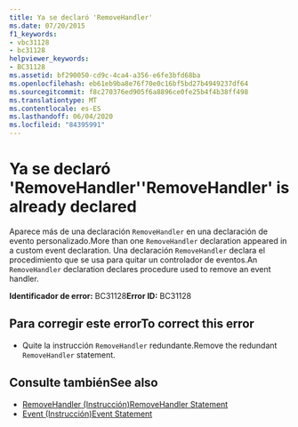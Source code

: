 ```yaml
---
title: Ya se declaró 'RemoveHandler'
ms.date: 07/20/2015
f1_keywords:
- vbc31128
- bc31128
helpviewer_keywords:
- BC31128
ms.assetid: bf290050-cd9c-4ca4-a356-e6fe3bfd68ba
ms.openlocfilehash: eb61eb9ba8e76f70e0c16bf5bd27b4949237df64
ms.sourcegitcommit: f8c270376ed905f6a8896ce0fe25b4f4b38ff498
ms.translationtype: MT
ms.contentlocale: es-ES
ms.lasthandoff: 06/04/2020
ms.locfileid: "84395991"
---
```

# <a name="removehandler-is-already-declared"></a><span data-ttu-id="de2c4-102">Ya se declaró 'RemoveHandler'</span><span class="sxs-lookup"><span data-stu-id="de2c4-102">'RemoveHandler' is already declared</span></span>
<span data-ttu-id="de2c4-103">Aparece más de una declaración `RemoveHandler` en una declaración de evento personalizado.</span><span class="sxs-lookup"><span data-stu-id="de2c4-103">More than one `RemoveHandler` declaration appeared in a custom event declaration.</span></span> <span data-ttu-id="de2c4-104">Una declaración `RemoveHandler` declara el procedimiento que se usa para quitar un controlador de eventos.</span><span class="sxs-lookup"><span data-stu-id="de2c4-104">An `RemoveHandler` declaration declares procedure used to remove an event handler.</span></span>  
  
 <span data-ttu-id="de2c4-105">**Identificador de error:** BC31128</span><span class="sxs-lookup"><span data-stu-id="de2c4-105">**Error ID:** BC31128</span></span>  
  
## <a name="to-correct-this-error"></a><span data-ttu-id="de2c4-106">Para corregir este error</span><span class="sxs-lookup"><span data-stu-id="de2c4-106">To correct this error</span></span>  
  
- <span data-ttu-id="de2c4-107">Quite la instrucción `RemoveHandler` redundante.</span><span class="sxs-lookup"><span data-stu-id="de2c4-107">Remove the redundant `RemoveHandler` statement.</span></span>  
  
## <a name="see-also"></a><span data-ttu-id="de2c4-108">Consulte también</span><span class="sxs-lookup"><span data-stu-id="de2c4-108">See also</span></span>

- [<span data-ttu-id="de2c4-109">RemoveHandler (Instrucción)</span><span class="sxs-lookup"><span data-stu-id="de2c4-109">RemoveHandler Statement</span></span>](../language-reference/statements/removehandler-statement.md)
- [<span data-ttu-id="de2c4-110">Event (Instrucción)</span><span class="sxs-lookup"><span data-stu-id="de2c4-110">Event Statement</span></span>](../language-reference/statements/event-statement.md)
